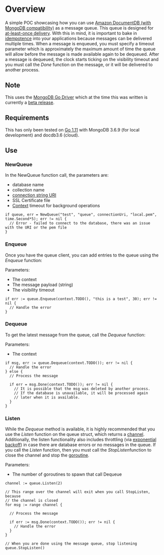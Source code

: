 
# Overview

A simple POC showcasing how you can use [Amazon DocumentDB (with MongoDB compatibility)](https://aws.amazon.com/documentdb/) as a message queue. This queue is designed for [at-least-once delivery](http://www.cloudcomputingpatterns.org/at_least_once_delivery/). With this in mind, it is important to bake in [idempotence](https://en.wikipedia.org/wiki/Idempotence) into your applications because messages can be delivered multiple times. When a message is enqueued, you must specify a timeout parameter which is approximately the maximum amount of time the queue will allow before the message is made available again to be dequeued. After a message is dequeued, the clock starts ticking on the visibility timeout and you must call the *Done* function on the message, or it will be delivered to another process.

## Note

This uses the [MongoDB Go Driver](https://github.com/mongodb/mongo-go-driver) which at the time this was written is currently
a [beta release](https://github.com/mongodb/mongo-go-driver/releases/tag/v0.3.0).

## Requirements

This has only been tested on [Go 1.11](https://golang.org/doc/go1.11) with MongoDB 3.6.9 (for local development) and docdb3.6 (cloud).

## Use

### NewQueue

In the NewQueue function call, the parameters are:
* database name
* collection name
* [connection string URI](https://docs.mongodb.com/manual/reference/connection-string/)
* SSL Certificate file
* [Context](https://golang.org/pkg/context/) timeout for background operations

```golang
if queue, err = NewQueue("test", "queue", connectionUri, "local.pem", time.Second*5); err != nil {
  // Error - failed to connect to the database, there was an issue with the URI or the pem file
}
```

### Enqueue

Once you have the queue client, you can add entries to the queue using the *Enqueue* function:

Parameters:
* The context
* The message payload (string)
* The visibility timeout

```golang
if err := queue.Enqueue(context.TODO(), "this is a test", 30); err != nil {
  // Handle the error
}
```

### Dequeue

To get the latest message from the queue, call the *Dequeue* function:

Parameters:
* The context

```golang
if msg, err := queue.Dequeue(context.TODO()); err != nil {
  // Handle the error
} else {
  // Process the message

  if err = msg.Done(context.TODO()); err != nil {
    // It is possible that the msg was deleted by another process.
    // If the database is unavailable, it will be processed again
    // later when it is available.
  }
}
```

### Listen

While the *Dequeue* method is available, it is highly recommended that you use the *Listen* function
on the queue struct, which returns a [channel](https://gobyexample.com/channels). Additionally,
the listen functionality also includes throttling (via [exponential backoff](https://en.wikipedia.org/wiki/Exponential_backoff))
in case there are database errors or no messages in the queue. If you call the *Listen* function, then 
you must call the *StopListen*function to close the channel and stop the [goroutine](https://gobyexample.com/goroutines).

Parameters:
* The number of goroutines to spawn that call Dequeue

```golang
channel := queue.Listen(2)

// This range over the channel will exit when you call StopListen, because
// the channel is closed
for msg := range channel {

  // Process the message

  if err := msg.Done(context.TODO()); err != nil {
    // Handle the error
  }
}

// When you are done using the message queue, stop listening
queue.StopListen()

```

